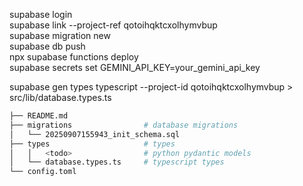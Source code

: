 supabase login  
supabase link --project-ref qotoihqktcxolhymvbup  
supabase migration new <filename>  
supabase db push  
npx supabase functions deploy  
supabase secrets set GEMINI_API_KEY=your_gemini_api_key  

<!-- TypeScript -->
<!-- Generate types -->

supabase gen types typescript --project-id qotoihqktcxolhymvbup > src/lib/database.types.ts

<!-- Python -->


```bash
├── README.md
├── migrations                # database migrations
│   └── 20250907155943_init_schema.sql
├── types                     # types
│   │   <todo>                # python pydantic models
│   └── database.types.ts     # typescript types
└── config.toml
```
